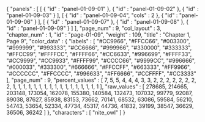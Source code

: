 {
  "panels" : [
    [
      {
        "id" : "panel-01-09-01"
      },
      {
        "id" : "panel-01-09-02"
      },
      {
        "id" : "panel-01-09-03"
      }
    ],
    [
      {
        "id" : "panel-01-09-04",
        "cols" : 2
      },
      {
        "id" : "panel-01-09-06"
      }
    ],
    [
      {
        "id" : "panel-01-09-07"
      },
      {
        "id" : "panel-01-09-08"
      },
      {
        "id" : "panel-01-09-09"
      }
    ]
  ],
  "page_num" : 9,
  "col_layout" : 3,
  "chapter_num" : 1,
  "id" : "page-01-09",
  "weight" : 109,
  "title" : "Chapter 1, Page 9",
  "color_data" : {
    "labels" : [
      "#CC9966",
      "#FFCC66",
      "#003300",
      "#999999",
      "#993333",
      "#CC6666",
      "#999966",
      "#330000",
      "#333333",
      "#FFCC99",
      "#FFFFCC",
      "#FFFF66",
      "#CC6633",
      "#996699",
      "#FFFF33",
      "#CC9999",
      "#CC9933",
      "#FFFF99",
      "#CCCC66",
      "#9999CC",
      "#996666",
      "#000033",
      "#333300",
      "#666666",
      "#FFCCFF",
      "#663333",
      "#FF9966",
      "#CCCCCC",
      "#FFCCCC",
      "#996633",
      "#FF6666",
      "#CCFFFF",
      "#CC3333"
    ],
    "page_num" : 9,
    "percent_values" : [
      7,
      5,
      5,
      4,
      4,
      4,
      3,
      3,
      2,
      2,
      2,
      2,
      2,
      2,
      2,
      2,
      1,
      1,
      1,
      1,
      1,
      1,
      1,
      1,
      1,
      1,
      1,
      1,
      1,
      1,
      1,
      1,
      1
    ],
    "raw_values" : [
      278685,
      214665,
      203148,
      173054,
      162078,
      155380,
      140584,
      132473,
      107032,
      99779,
      92087,
      89038,
      87627,
      85938,
      83153,
      73662,
      70141,
      68532,
      63086,
      59584,
      56210,
      54743,
      53654,
      52334,
      47734,
      45317,
      44736,
      41832,
      39199,
      38547,
      36629,
      36506,
      36242
    ]
  },
  "characters" : [
    "nite_owl"
  ]
}
